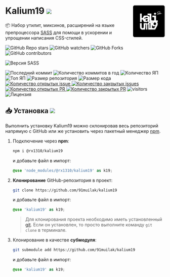 <img title="Логотип проекта" src=".github/logo.png" alt="Logo" width="100px" align="right" /> Kalium19 ![](https://img.shields.io/github/package-json/version/91muilak/kalium19?label=%20)
======
:package: Набор утилит, миксинов, расширений на языке препроцессора [SASS](https://github.com/sass) для помощи в ускорении и упрощении написания CSS-стилей.

![GitHub Repo stars](https://img.shields.io/github/stars/91muilak/kalium19?style=social)
![GitHub watchers](https://img.shields.io/github/watchers/91muilak/kalium19?style=social)
![GitHub Forks](https://img.shields.io/github/forks/91muilak/kalium19?style=social)
![GitHub contributors](https://img.shields.io/github/contributors/91muilak/kalium19?style=social&logo=github)


![Версия SASS](https://img.shields.io/github/package-json/dependency-version/91muilak/kalium19/dev/sass/main?label=SASS)

![Последний коммит](https://img.shields.io/github/last-commit/91muilak/kalium19)
![Количество коммитов в год](https://img.shields.io/github/commit-activity/y/91muilak/kalium19)
![Количество ЯП](https://img.shields.io/github/languages/count/91muilak/kalium19?color=fff)
![Топ ЯП](https://img.shields.io/github/languages/top/91muilak/kalium19?color=C76494)
![Размер репозитория](https://img.shields.io/github/repo-size/91muilak/kalium19?color=ffb600)
![Размер кода](https://img.shields.io/github/languages/code-size/91muilak/kalium19)
[![Количество открытых issue](https://img.shields.io/github/issues-raw/91muilak/kalium19)
![Количество закрытых issues](https://img.shields.io/github/issues-closed-raw/91muilak/kalium19?color=354a6d)](https://github.com/91muilak/kalium19/issues)
[![Количество открытых PR](https://img.shields.io/github/issues-pr-raw/91muilak/kalium19?label=open%20PR%27s)
![Количество закрытых PR](https://img.shields.io/github/issues-pr-closed-raw/91muilak/kalium19?label=closed%20PR%27s)](https://github.com/91muilak/kalium19/pulls)
![visitors](https://visitor-badge.laobi.icu/badge?page_id=91muilak.kalium19)
![Лицензия](https://img.shields.io/github/license/91muilak/kalium19)


## 📥 Установка ![](https://img.shields.io/github/package-json/version/91muilak/kalium19/main?label=%20)
Выполнить установку Kalium19 можно склонировав весь репозиторий напрямую с GitHub или же установить через пакетный менеджер [npm](https://nodejs.org/en/download/).

1. Подключение через **npm**:

    ```bash
    npm i @rx1310/kalium19
    ```
    и добавьте файл в импорт:
    ```scss
    @use 'node_modules/@rx1310/kalium19' as k19;
    ```

2. **Клонирование** GitHub-репозитория в проект:

    ```bash
    git clone https://github.com/91muilak/kalium19
    ```
    и добавьте файл в импорт:
    ```scss
    @use 'kalium19' as k19;
    ```

    > Для клонирования проекта необходимо иметь установленный [git](https://git-scm.com/downloads). Если он установлен, то просто выполните команду `git clone` в терминале.

3. Клонирование в качестве **субмодуля**:

    ```bash
    git submodule add https://github.com/91muilak/kalium19
    ```
    и добавьте файл в импорт:
    ```scss
    @use 'kalium19' as k19;
    ```
